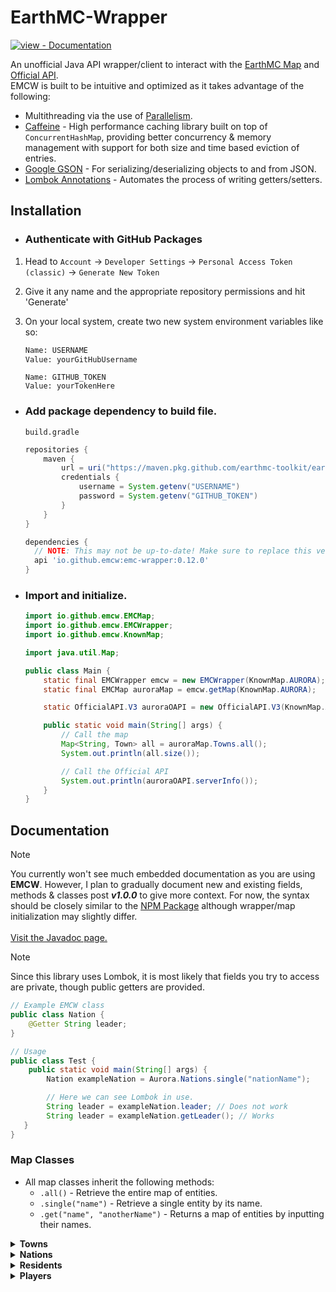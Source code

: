 # EarthMC-Wrapper
[![view - Documentation](https://img.shields.io/badge/view-Documentation-blue?style=for-the-badge)](https://earthmc-toolkit.github.io/EarthMC-Wrapper/ "Go to project documentation")

An unofficial Java API wrapper/client to interact with the [EarthMC Map](https://earthmc.net/map/aurora/) and [Official API](https://earthmc.net/docs/api).\
EMCW is built to be intuitive and optimized as it takes advantage of the following:
- Multithreading via the use of [Parallelism](https://docs.oracle.com/javase/tutorial/collections/streams/parallelism.html).
- [Caffeine](https://github.com/ben-manes/caffeine) - High performance caching library built on top of `ConcurrentHashMap`, providing better concurrency & memory management with support for both size and time based eviction of entries.
- [Google GSON](https://github.com/google/gson) - For serializing/deserializing objects to and from JSON.
- [Lombok Annotations](https://github.com/projectlombok/lombok) - Automates the process of writing getters/setters.
  
## Installation
- ### Authenticate with GitHub Packages
1. Head to `Account` -> `Developer Settings` -> `Personal Access Token (classic)` -> `Generate New Token`
2. Give it any name and the appropriate repository permissions and hit 'Generate'
3. On your local system, create two new system environment variables like so:
    ```txt
    Name: USERNAME
    Value: yourGitHubUsername
    ```
   
    ```
    Name: GITHUB_TOKEN
    Value: yourTokenHere
    ```

- ### Add package dependency to build file.
  
    `build.gradle`
    ```gradle
    repositories {
        maven {
            url = uri("https://maven.pkg.github.com/earthmc-toolkit/earthmc-wrapper")
            credentials {
                username = System.getenv("USERNAME")
                password = System.getenv("GITHUB_TOKEN")
            }
        }
    }

    dependencies {
      // NOTE: This may not be up-to-date! Make sure to replace this version with the latest.
      api 'io.github.emcw:emc-wrapper:0.12.0'
    }
    ```

- ### Import and initialize.
    ```java
    import io.github.emcw.EMCMap;
    import io.github.emcw.EMCWrapper;
    import io.github.emcw.KnownMap;
    
    import java.util.Map;

    public class Main {
        static final EMCWrapper emcw = new EMCWrapper(KnownMap.AURORA);
        static final EMCMap auroraMap = emcw.getMap(KnownMap.AURORA);

        static OfficialAPI.V3 auroraOAPI = new OfficialAPI.V3(KnownMap.AURORA);
    
        public static void main(String[] args) {
            // Call the map
            Map<String, Town> all = auroraMap.Towns.all();
            System.out.println(all.size());

            // Call the Official API
            System.out.println(auroraOAPI.serverInfo());
        }
    }
    ```
  
## Documentation
> [!NOTE]
> You currently won't see much embedded documentation as you are using **EMCW**. However, I plan to gradually document new and existing fields, methods & classes post ***v1.0.0*** to give more context.
> For now, the syntax should be closely similar to the [NPM Package](https://www.npmjs.com/package/earthmc) although wrapper/map initialization may slightly differ.
<br><br>
> [Visit the Javadoc page.](https://earthmc-toolkit.github.io/EarthMC-Wrapper/index-all.html)

> [!NOTE]
> Since this library uses Lombok, it is most likely that fields you try to access are private, though public getters are provided.
> ```java
> // Example EMCW class
> public class Nation {
>     @Getter String leader;
> }
> 
> // Usage
> public class Test {
>     public static void main(String[] args) {
>         Nation exampleNation = Aurora.Nations.single("nationName");
>
>         // Here we can see Lombok in use.
>         String leader = exampleNation.leader; // Does not work
>         String leader = exampleNation.getLeader(); // Works
>    }
> }
> ```
</p>

### Map Classes
- All map classes inherit the following methods:
  - `.all()` - Retrieve the entire map of entities.
  - `.single("name")` - Retrieve a single entity by its name.
  - `.get("name", "anotherName")` - Returns a map of entities by inputting their names.

<details>
  <summary><b>Towns</b></summary>
</details>

<details>
  <summary><b>Nations</b></summary>
</details>

<details>
  <summary><b>Residents</b></summary>
</details>

<details>
  <summary><b>Players</b></summary>
</details>
